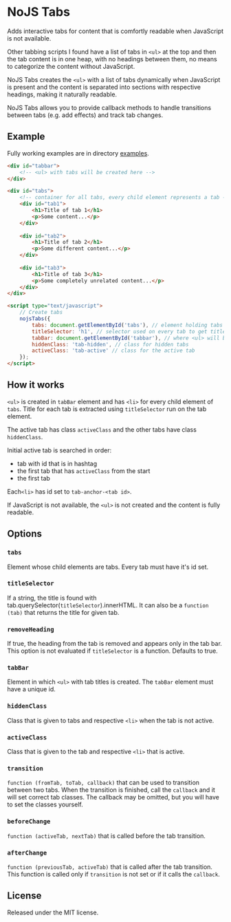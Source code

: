 NoJS Tabs
=========
Adds interactive tabs for content that is comfortly readable when JavaScript is
not available.

Other tabbing scripts I found have a list of tabs in `<ul>` at the top and then
the tab content is in one heap, with no headings between them, no means to
categorize the content without JavaScript.

NoJS Tabs creates the `<ul>` with a list of tabs dynamically when JavaScript is
present and the content is separated into sections with respective headings,
making it naturally readable.

NoJS Tabs allows you to provide callback methods to handle transitions between
tabs (e.g. add effects) and track tab changes.

## Example
Fully working examples are in directory [examples](examples/).

```html
<div id="tabbar">
	<!-- <ul> with tabs will be created here -->
</div>

<div id="tabs">
	<!-- container for all tabs, every child element represents a tab -->
	<div id="tab1">
		<h1>Title of tab 1</h1>
		<p>Some content...</p>
	</div>
	
	<div id="tab2">
		<h1>Title of tab 2</h1>
		<p>Some different content...</p>
	</div>
	
	<div id="tab3">
		<h1>Title of tab 3</h1>
		<p>Some completely unrelated content...</p>
	</div>
</div>

<script type="text/javascript">
	// Create tabs
	nojsTabs({
		tabs: document.getElementById('tabs'), // element holding tabs
		titleSelector: 'h1', // selector used on every tab to get title
		tabBar: document.getElementById('tabbar'), // where <ul> will be created
		hiddenClass: 'tab-hidden', // class for hidden tabs
		activeClass: 'tab-active' // class for the active tab
	});
</script>
```

## How it works
`<ul>` is created in `tabBar` element and has `<li>` for every child element of
`tabs`. Title for each tab is extracted using `titleSelector` run on the tab
element.

The active tab has class `activeClass` and the other tabs have class
`hiddenClass`.

Initial active tab is searched in order:

 - tab with id that is in hashtag
 - the first tab that has `activeClass` from the start
 - the first tab

Each`<li>` has id set to `tab-anchor-<tab id>`.

If JavaScript is not available, the `<ul>` is not created and the content is
fully readable.

## Options
### `tabs`
Element whose child elements are tabs. Every tab must have it's id set.

### `titleSelector`
If a string, the title is found with
tab.querySelector(`titleSelector`).innerHTML. It can also be a `function (tab)`
that returns the title for given tab.

### `removeHeading`
If true, the heading from the tab is removed and appears only in the tab bar.
This option is not evaluated if `titleSelector` is a function. Defaults to true.

### `tabBar`
Element in which `<ul>` with tab titles is created. The `tabBar` element must
have a unique id.

### `hiddenClass`
Class that is given to tabs and respective `<li>` when the tab is not active.

### `activeClass`
Class that is given to the tab and respective `<li>` that is active.

### `transition`
`function (fromTab, toTab, callback)` that can be used to transition between
two tabs. When the transition is finished, call the `callback` and it will set
correct tab classes. The callback may be omitted, but you will have to set
the classes yourself.

### `beforeChange`
`function (activeTab, nextTab)` that is called before the tab transition.

### `afterChange`
`function (previousTab, activeTab)` that is called after the tab transition.
This function is called only if `transition` is not set or if it calls the
`callback`.

## License
Released under the MIT license.
